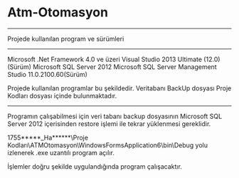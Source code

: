 # Atm-Otomasyon
***                                 ***
Projede kullanılan program ve sürümleri 
***                                 ***

Microsoft .Net Framework 4.0 ve üzeri
Visual Studio 2013 Ultimate (12.0)(Sürüm)
Microsoft SQL Server 2012 
Microsoft SQL Server Management Studio	  11.0.2100.60(Sürüm)
  
						                
Projede kullanılan programlar bu şekildedir. 
Veritabanı BackUp dosyası Proje Kodları dosyası içinde bulunmaktadır.

----------------------------------------------------------------------------------------------------

Programın çalışabilmesi için veri tabanı backup dosyasının Microsoft SQL Server 2012 içerisinden restore işlemi ile tekrar yüklenmesi
gereklidir.

1755*****_Ha******\Proje Kodları\ATMOtomasyon\WindowsFormsApplication6\bin\Debug
yolu izlenerek .exe uzantılı program açılır.

İşlemler doğru şekilde uygulandığında program çalışacaktır.

